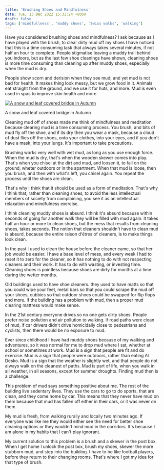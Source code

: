 ```yaml
---
title: 'Brushing Shoes and Mindfulness'
date: Tue, 13 Dec 2022 15:31:24 +0000
draft: false
tags: ['mindfullness', 'muddy shoes', 'Swiss walks', 'walking']
---
```


Have you considered brushing shoes and mindfulness? I ask because as I have played with the brush, to clear dirty mud off my shoes I have noticed that this is a time consuming task that always takes several minutes, if not half an hour to complete. People stigmatise leaving a muddy trail behind you indoors, but as the last few shoe cleanings have shown, cleaning shoes is more time consuming than cleaning up after muddy shoes, especially when the mud is dry.

People show scorn and derision when they see mud, and yet mud is not bad for health. It makes thing look messy, but we grow food in it. Animals eat straight from the ground, and we use it for huts, and more. Mud is even used in spas to improve skin health and more.

[![A snow and leaf covered bridge in Autumn](https://www.main-vision.com/richard/blog/wp-content/uploads/2022/12/img_3824-1024x768.jpg)](https://www.main-vision.com/richard/blog/wp-content/uploads/2022/12/img_3824-scaled.jpg)

A snow and leaf covered bridge in Autumn

Cleaning mud off of shoes made me think of mindfulness and meditation because clearing mud is a time consuming process. You brush, and bits of mud fly off the shoe, and if its dry then you wear a mask, because a cloud of dust flies off the shoes, onto your clothes, into your eyes, and if you don't have a mask, into your lungs. It's important to take precautions.

Brushing works very well with wet mud, as long as you use enough force. When the mud is dry, that's when the wooden skewer comes into play. That's when you chisel at the dirt and mud, and loosen it, to fall on the ground, wheter outdoors or in the apartment. When that mud is loose, then you brush, and then with what's left, you chisel again. You repeat the process until the shoes are clean.

That's why I think that it should be used as a form of meditation. That's why I think that, rather than cleaning shoes, to avoid the less intellectual members of society from complaining, you see it as an intellectual relaxation and mindfulness exercise.

I think cleaning muddy shoes is absurd. I think it's absurd because within seconds of going for another walk they will be filled with mud again. It takes half an hour or more to clean shoes, but the mess that results from cleaning shoes, takes seconds. The notion that cleaners shouldn't have to clean mud is absurd, because the entire raison d'êtres of cleaners, is to make things look clean.

In the past I used to clean the house before the cleaner came, so that her job would be easier. I have a base level of mess, and every week I had to reset it to zero for the cleaner, so it has nothing to do with not respecting cleaners and their work. It has to do with wasting, or investing time. Cleaning shoes is pointless because shoes are dirty for months at a time during the wetter months.

Old buildings used to have shoe cleaners. they used to have matts so that you could wipe your feet, metal bars so that you could scrape the mud off your shoes, cubbies so that outdoor shoes could be swapped for flip flops and more. If the building has a problem with mud, then a proper mud clearing mattress would make sense.

In the 21st century everyone drives so no one gets dirty shoes. People prefer noise pollution and air pollution to walking. If road paths were clean of mud, if car drivers didn't drive homicidally close to pedestrians and cyclists, then there would be no exposure to mud.

Ever since childhood I have had muddy shoes because of my walking and adventures, so it was normal for me to drop mud where I sat, whether at school or sometimes at work. Mud is a sign that people are fit and do exercise. Mud is a sign that people were outdoors, rather than eating Al Desko. Mud is a sign that the weather is slightly wet, and that people do not always walk on the cleanest of paths. Mud is part of life, when you walk in all weather, in all seasons, except for summer droughts. Finding mud then is a challenge.

This problem of mud says something positive about me. The rest of the building live sedentary lives. They use the cars to go to do sports, that are clean, and they come home by car. This means that they never have mud on them because that mud has fallen off either in their cars, or it was never on them.

My mud is fresh, from walking rurally and locally two minutes ago. If everyone was like me they would either see the need for better shoe cleaning options or they wouldn't mind mud in the corridors. It's because I am alone in my habits that I can't play ignorant.

My current solution to this problem is a brush and a skewer in the post box. When I get home I unlock the post box, brush my shoes, skewer the more stubborn mud, and step into the building. I have to be like football players, before they return to their changing rooms. That's where I got my idea for that type of brush.